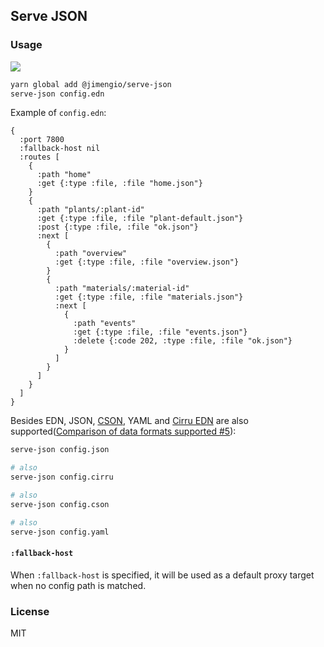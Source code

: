 
Serve JSON
----

### Usage

![](https://img.shields.io/npm/v/@jimengio/serve-json.svg?style=flat-square)

```bash
yarn global add @jimengio/serve-json
serve-json config.edn
```

Example of `config.edn`:

```cirru
{
  :port 7800
  :fallback-host nil
  :routes [
    {
      :path "home"
      :get {:type :file, :file "home.json"}
    }
    {
      :path "plants/:plant-id"
      :get {:type :file, :file "plant-default.json"}
      :post {:type :file, :file "ok.json"}
      :next [
        {
          :path "overview"
          :get {:type :file, :file "overview.json"}
        }
        {
          :path "materials/:material-id"
          :get {:type :file, :file "materials.json"}
          :next [
            {
              :path "events"
              :get {:type :file, :file "events.json"}
              :delete {:code 202, :type :file, :file "ok.json"}
            }
          ]
        }
      ]
    }
  ]
}
```

Besides EDN, JSON, [CSON](https://github.com/bevry/cson), YAML and [Cirru EDN](https://github.com/Cirru/cirru-edn) are also supported([Comparison of data formats supported #5](https://github.com/jimengio/serve-json/issues/5)):

```bash
serve-json config.json

# also
serve-json config.cirru

# also
serve-json config.cson

# also
serve-json config.yaml
```

#### `:fallback-host`

When `:fallback-host` is specified, it will be used as a default proxy target when no config path is matched.

### License

MIT
